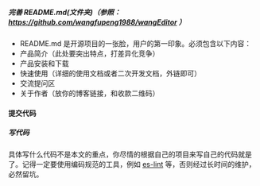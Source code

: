 ##### 完善 README.md(文件夹)（参照： https://github.com/wangfupeng1988/wangEditor ）
- README.md 是开源项目的一张脸，用户的第一印象。必须包含以下内容：
- 产品简介（此处要突出特点，打差异化竞争）
- 产品安装和下载
- 快速使用（详细的使用文档或者二次开发文档，外链即可）
- 交流提问区
- 关于作者（放你的博客链接，和收款二维码）
#### 提交代码
##### 写代码
具体写什么代码不是本文的重点，你尽情的根据自己的项目来写自己的代码就是了。记得一定要使用编码规范的工具，例如 [es-lint](https://eslint.org/docs/developer-guide/architecture) 等，否则经过长时间的维护，必然留坑。
